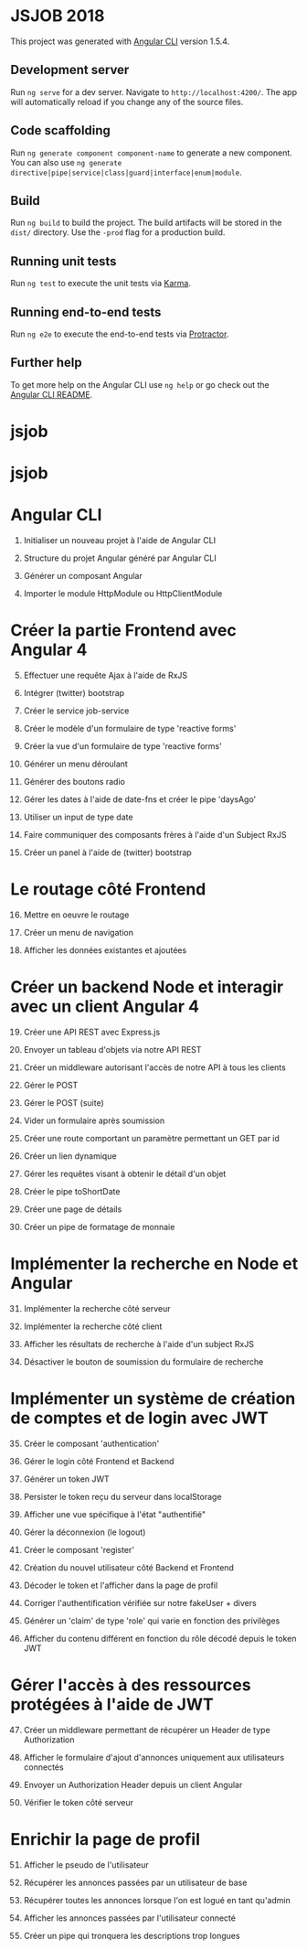 # JSJOB 2018

This project was generated with [Angular CLI](https://github.com/angular/angular-cli) version 1.5.4.

## Development server

Run `ng serve` for a dev server. Navigate to `http://localhost:4200/`. The app will automatically reload if you change any of the source files.

## Code scaffolding

Run `ng generate component component-name` to generate a new component. You can also use `ng generate directive|pipe|service|class|guard|interface|enum|module`.

## Build

Run `ng build` to build the project. The build artifacts will be stored in the `dist/` directory. Use the `-prod` flag for a production build.

## Running unit tests

Run `ng test` to execute the unit tests via [Karma](https://karma-runner.github.io).

## Running end-to-end tests

Run `ng e2e` to execute the end-to-end tests via [Protractor](http://www.protractortest.org/).

## Further help

To get more help on the Angular CLI use `ng help` or go check out the [Angular CLI README](https://github.com/angular/angular-cli/blob/master/README.md).
# jsjob
# jsjob

# Angular CLI
1. Initialiser un nouveau projet à l'aide de Angular CLI

2. Structure du projet Angular généré par Angular CLI

3. Générer un composant Angular

4. Importer le module HttpModule ou HttpClientModule

# Créer la partie Frontend avec Angular 4
5. Effectuer une requête Ajax à l'aide de RxJS

6. Intégrer (twitter) bootstrap

7. Créer le service job-service

8. Créer le modèle d'un formulaire de type 'reactive forms'

9. Créer la vue d'un formulaire de type 'reactive forms'

10. Générer un menu déroulant

11. Générer des boutons radio

12. Gérer les dates à l'aide de date-fns et créer le pipe 'daysAgo'

13. Utiliser un input de type date

14. Faire communiquer des composants frères à l'aide d'un Subject RxJS

15. Créer un panel à l'aide de (twitter) bootstrap

# Le routage côté Frontend
16. Mettre en oeuvre le routage

17. Créer un menu de navigation

18. Afficher les données existantes et ajoutées

# Créer un backend Node et interagir avec un client Angular 4
19. Créer une API REST avec Express.js

20. Envoyer un tableau d'objets via notre API REST

21. Créer un middleware autorisant l'accès de notre API à tous les clients

22. Gérer le POST

23. Gérer le POST (suite)

24. Vider un formulaire après soumission

25. Créer une route comportant un paramètre permettant un GET par id

26. Créer un lien dynamique

27. Gérer les requêtes visant à obtenir le détail d'un objet

28. Créer le pipe toShortDate

29. Créer une page de détails

30. Créer un pipe de formatage de monnaie

# Implémenter la recherche en Node et Angular
31. Implémenter la recherche côté serveur

32. Implémenter la recherche côté client

33. Afficher les résultats de recherche à l'aide d'un subject RxJS

34. Désactiver le bouton de soumission du formulaire de recherche

# Implémenter un système de création de comptes et de login avec JWT
35. Créer le composant 'authentication'

36. Gérer le login côté Frontend et Backend

37. Générer un token JWT

38. Persister le token reçu du serveur dans localStorage

39. Afficher une vue spécifique à l'état "authentifié"

40. Gérer la déconnexion (le logout)

41. Créer le composant 'register'

42. Création du nouvel utilisateur côté Backend et Frontend

43. Décoder le token et l'afficher dans la page de profil

44. Corriger l'authentification vérifiée sur notre fakeUser + divers

45. Générer un 'claim' de type 'role' qui varie en fonction des privilèges

46. Afficher du contenu différent en fonction du rôle décodé depuis le token JWT

# Gérer l'accès à des ressources protégées à l'aide de JWT
47. Créer un middleware permettant de récupérer un Header de type Authorization

48. Afficher le formulaire d'ajout d'annonces uniquement aux utilisateurs connectés

49. Envoyer un Authorization Header depuis un client Angular

50. Vérifier le token côté serveur

# Enrichir la page de profil
51. Afficher le pseudo de l'utilisateur

52. Récupérer les annonces passées par un utilisateur de base

53. Récupérer toutes les annonces lorsque l'on est logué en tant qu'admin

54. Afficher les annonces passées par l'utilisateur connecté

55. Créer un pipe qui tronquera les descriptions trop longues

